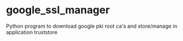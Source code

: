 # google_ssl_manager
Python program to download google pki root ca's and store/manage in application truststore
